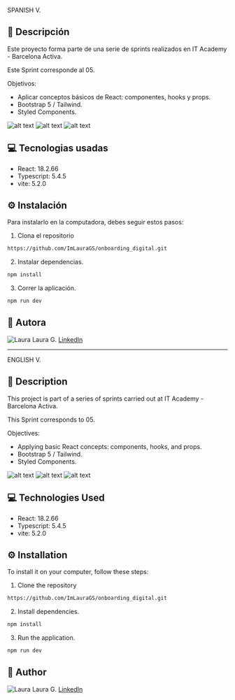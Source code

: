 SPANISH V.

## 🌸 Descripción

Este proyecto forma parte de una serie de sprints realizados en IT Academy - Barcelona Activa.

Este Sprint corresponde al 05.

Objetivos: 
- Aplicar conceptos básicos de React: componentes, hooks y props.
- Bootstrap 5 / Tailwind.
- Styled Components.

![alt text](/public/image.png)
![alt text](/public/image1.png)
![alt text](/public/image2.png)

## 💻 Tecnologias usadas

- React: 18.2.66
- Typescript: 5.4.5
- vite: 5.2.0

## ⚙️ Instalación

Para instalarlo en la computadora, debes seguir estos pasos:

1. Clona el repositorio

```bash
https://github.com/ImLauraGS/onboarding_digital.git
``` 
2. Instalar dependencias.

```bash
npm install
``` 
3. Correr la aplicación.

```bash
npm run dev
``` 

## 🔗 Autora

![Laura](https://avatars.githubusercontent.com/ImLauraGS?s=50) 
Laura G. 
[LinkedIn](https://www.linkedin.com/in/laura-gil-solano/)


_______________________________________________________________________

ENGLISH V.

## 🌸 Description

This project is part of a series of sprints carried out at IT Academy - Barcelona Activa.

This Sprint corresponds to 05.

Objectives:

- Applying basic React concepts: components, hooks, and props.
- Bootstrap 5 / Tailwind.
- Styled Components.

![alt text](/public/image.png)
![alt text](/public/image1.png)
![alt text](/public/image2.png)

## 💻 Technologies Used

- React: 18.2.66
- Typescript: 5.4.5
- vite: 5.2.0

## ⚙️ Installation
 To install it on your computer, follow these steps:

 1. Clone the repository

 ```bash
https://github.com/ImLauraGS/onboarding_digital.git
``` 

2. Install dependencies.

```bash
npm install
``` 

3. Run the application.

```bash
npm run dev
``` 

## 🔗 Author
 ![Laura](https://avatars.githubusercontent.com/ImLauraGS?s=50) 
 Laura G. 
 [LinkedIn](https://www.linkedin.com/in/laura-gil-solano/)
